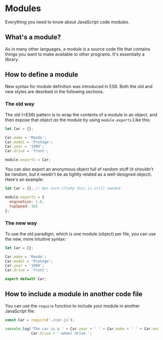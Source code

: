 # Modules

Everything you need to know about JavaScript code modules.

## What's a module?

As in many other languages, a module is a source code file that contains things you want
to make available to other programs. It's essentially a library.

## How to define a module

New syntax for module definition was introduced in ES6. Both the old and new styles are
desribed in the following sections.

### The old way

The old (<ES6) pattern is to wrap the contents of a module in an object, and then expose
that object _as_ the module by using `module.exports`.Like this:

```javascript
let Car = {};

Car.make = 'Mazda';
Car.model = 'Protege';
Car.year = '1999';
Car.drive = 'front';

module.exports = Car;
```

You can also export an anonymous object full of random stuff (it shouldn't be _random_,
but it needn't be as tightly related as a well-designed object). Here's an example:

```javascript
let Car = {}; // Not sure if/why this is still needed.

module.exports = {
  engineSize: 1.6,
  topSpeed: 165  
};
```

### The new way

To use the old paradigm, which is one module (object) per file, you can use the new, more
intuitive syntax:

```javascript
let Car = {};

Car.make = 'Mazda';
Car.model = 'Protege';
Car.year = '1999';
Car.drive = 'front';

export default Car;
```

## How to include a module in another code file

You can use the `require` function to include your module in another JavaScript file:

```javascript
const Car = require('./car.js');

console.log('The car is a ' + Car.year + ' ' + Car.make + ' ' + Car.model + ' with ' +
            Car.drive + '-wheel drive.';
```
